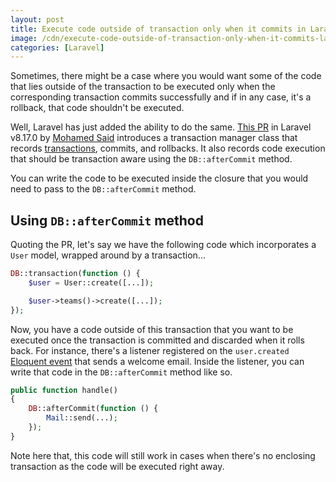 ```yaml
---
layout: post
title: Execute code outside of transaction only when it commits in Laravel 8.x
image: /cdn/execute-code-outside-of-transaction-only-when-it-commits-laravel-8x.png
categories: [Laravel]
---
```


Sometimes, there might be a case where you would want some of the code that lies outside of the transaction to be executed only when the corresponding transaction commits successfully and if in any case, it's a rollback, that code shouldn't be executed.

Well, Laravel has just added the ability to do the same. [This PR](https://github.com/laravel/framework/pull/35373) in Laravel v8.17.0 by [Mohamed Said](https://github.com/themsaid) introduces a transaction manager class that records [transactions](https://laravel.com/docs/8.x/database#database-transactions), commits, and rollbacks. It also records code execution that should be transaction aware using the `DB::afterCommit` method. 

You can write the code to be executed inside the closure that you would need to pass to the `DB::afterCommit` method.

## Using `DB::afterCommit` method

Quoting the PR, let's say we have the following code which incorporates a `User` model, wrapped around by a transaction...

```php
DB::transaction(function () {
    $user = User::create([...]);

    $user->teams()->create([...]);
});
```

Now, you have a code outside of this transaction that you want to be executed once the transaction is committed and discarded when it rolls back. For instance, there's a listener registered on the `user.created` [Eloquent event](https://laravel.com/docs/8.x/eloquent#events) that sends a welcome email. Inside the listener, you can write that code in the `DB::afterCommit` method like so.

```php
public function handle()
{
    DB::afterCommit(function () {
        Mail::send(...);
    });
}
```

Note here that, this code will still work in cases when there's no enclosing transaction as the code will be executed right away.